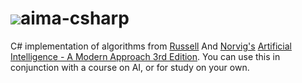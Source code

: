 # ![](https://github.com/aimacode/aima-java/blob/gh-pages/aima3e/images/aima3e.jpg)aima-csharp
C# implementation of algorithms from [Russell](http://www.cs.berkeley.edu/~russell/) And [Norvig's](http://www.norvig.com/) [Artificial Intelligence - A Modern Approach 3rd Edition](http://aima.cs.berkeley.edu/). You can use this in conjunction with a course on AI, or for study on your own.
